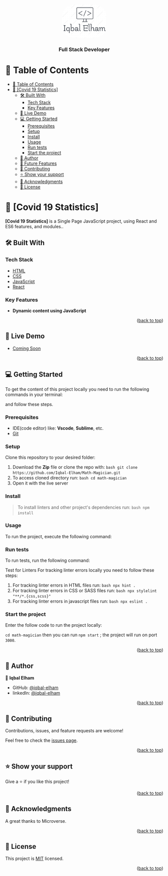 <a name="readme-top"></a>


<div align="center">

  <img src="./assets/images/my-logo.png" alt="logo" width="140"  height="auto" style='border-radius:30%'/>
  <br/>

  <h3><b>Full Stack Developer</b></h3>

</div>

<!-- TABLE OF CONTENTS -->

# 📗 Table of Contents

- [📗 Table of Contents](#-table-of-contents)
- [📖 \[Covid 19 Statistics\] ](#-Covid-19-Statistics-)
  - [🛠 Built With ](#-built-with-)
    - [Tech Stack ](#tech-stack-)
    - [Key Features ](#key-features-)
  - [🚀 Live Demo ](#-live-demo-)
  - [💻 Getting Started ](#-getting-started-)
    - [Prerequisites](#prerequisites)
    - [Setup](#setup)
    - [Install](#install)
    - [Usage](#usage)
    - [Run tests](#run-tests)
    - [Start the project](#start-the-project)
  - [👥 Author ](#-author-)
  - [🔭 Future Features ](#-future-features-)
  - [🤝 Contributing ](#-contributing-)
  - [⭐️ Show your support ](#️-show-your-support-)
  - [🙏 Acknowledgments ](#-acknowledgments-)
  - [📝 License ](#-license-)

<!-- PROJECT DESCRIPTION -->

# 📖 [Covid 19 Statistics] <a name="about-project"></a>


**[Covid 19 Statistics]** is a Single Page JavaScript project, using React and ES6 features, and modules..

## 🛠 Built With <a name="built-with"></a>

### Tech Stack <a name="tech-stack"></a>


  <ul>
    <li><a href="https://reactjs.org/">HTML</a></li>
    <li><a href="https://reactjs.org/">CSS</a></li>
    <li><a href="https://reactjs.org/">JavaScript</a></li>
    <li><a href="https://reactjs.org/">React</a></li>
  </ul>



<!-- Features -->

### Key Features <a name="key-features"></a>

- **Dynamic content using JavaScript**


<p align="right">(<a href="#readme-top">back to top</a>)</p>

<!-- LIVE DEMO -->

## 🚀 Live Demo <a name="live-demo"></a>


- [Coming Soon]()

<p align="right">(<a href="#readme-top">back to top</a>)</p>

<!-- GETTING STARTED -->

## 💻 Getting Started <a name="getting-started"></a>

To get the content of this project locally you need to run the following commands in your terminal:

and follow these steps.

### Prerequisites

- IDE(code editor) like: **Vscode**, **Sublime**, etc. 
- [Git](https://www.linode.com/docs/guides/how-to-install-git-on-linux-mac-and-windows/) 

### Setup

Clone this repository to your desired folder:

1. Download the **Zip** file or clone the repo with:
```bash git clone https://github.com/Iqbal-Elham/Math-Magician.git ``` 
2. To access cloned directory run: 
```bash cd math-magician ``` 
3. Open it with the live server 

### Install

> To install linters and other project's dependencies run:
```bash npm install ```

### Usage

To run the project, execute the following command:


### Run tests

To run tests, run the following command:

Test for Linters For tracking linter errors locally you need to follow these steps: 
1. For tracking linter errors in HTML files run:
```bash npx hint . ``` 
2. For tracking linter errors in CSS or SASS files run:
```bash npx stylelint "**/*.{css,scss}" ``` 
3. For tracking linter errors in javascript files run:
```bash npx eslint . ``` 

### Start the project

Enter the follow code to run the project locally:

`cd math-magician` then you can run `npm start` ; the project will run on port `3000`.

<p align="right">(<a href="#readme-top">back to top</a>)</p>

<!-- AUTHORS -->

## 👥 Author <a name="authors"></a>


👤 **Iqbal Elham**

- GitHub: [@iqbal-elham](https://github.com/Iqbal-Elham)
- linkedIn: [@iqbal-elham](https://www.linkedin.com/in/iqbal-elham-8830aa19a/)

<p align="right">(<a href="#readme-top">back to top</a>)</p>

<!-- CONTRIBUTING -->

## 🤝 Contributing <a name="contributing"></a>

Contributions, issues, and feature requests are welcome!

Feel free to check the [issues page](../../issues/).

<p align="right">(<a href="#readme-top">back to top</a>)</p>

<!-- SUPPORT -->

## ⭐️ Show your support <a name="support"></a>

Give a ⭐️ if you like this project!

<p align="right">(<a href="#readme-top">back to top</a>)</p>

<!-- ACKNOWLEDGEMENTS -->

## 🙏 Acknowledgments <a name="acknowledgements"></a>

A great thanks to Microverse.

<p align="right">(<a href="#readme-top">back to top</a>)</p>

<!-- LICENSE -->
## 📝 License <a name="license"></a>

This project is [MIT](./MIT.md) licensed.

<p align="right">(<a href="#readme-top">back to top</a>)</p>
